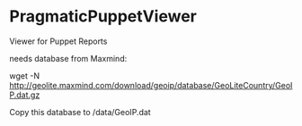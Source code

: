 PragmaticPuppetViewer
=====================

Viewer for Puppet Reports

needs database from Maxmind:

wget -N http://geolite.maxmind.com/download/geoip/database/GeoLiteCountry/GeoIP.dat.gz

Copy this database to /data/GeoIP.dat
